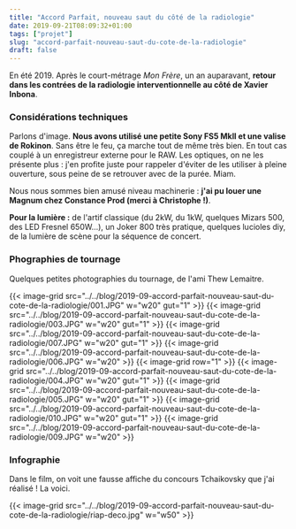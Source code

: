 ```yaml
---
title: "Accord Parfait, nouveau saut du côté de la radiologie"
date: 2019-09-21T08:09:32+01:00
tags: ["projet"]
slug: "accord-parfait-nouveau-saut-du-cote-de-la-radiologie"
draft: false
---
```


En été 2019. Après le court-métrage *Mon Frère*, un an auparavant, **retour dans les contrées de la radiologie interventionnelle au côté de Xavier Inbona**.

### Considérations techniques

Parlons d'image. **Nous avons utilisé une petite Sony FS5 MkII et une valise de Rokinon**. Sans être le feu, ça marche tout de même très bien. En tout cas couplé à un enregistreur externe pour le RAW. Les optiques, on ne les présente plus : j'en profite juste pour rappeler d'éviter de les utiliser à pleine ouverture, sous peine de se retrouver avec de la purée. Miam.

Nous nous sommes bien amusé niveau machinerie : **j'ai pu louer une Magnum chez Constance Prod (merci à Christophe !)**.

**Pour la lumière :** de l'artif classique (du 2kW, du 1kW, quelques Mizars 500, des LED Fresnel 650W...), un Joker 800 très pratique, quelques lucioles diy, de la lumière de scène pour la séquence de concert.

### Phographies de tournage

Quelques petites photographies du tournage, de l'ami Thew Lemaitre.

{{< image-grid src="../../blog/2019-09-accord-parfait-nouveau-saut-du-cote-de-la-radiologie/001.JPG" w="w20" gut="1" >}}
{{< image-grid src="../../blog/2019-09-accord-parfait-nouveau-saut-du-cote-de-la-radiologie/003.JPG" w="w20" gut="1" >}}
{{< image-grid src="../../blog/2019-09-accord-parfait-nouveau-saut-du-cote-de-la-radiologie/007.JPG" w="w20" gut="1" >}}
{{< image-grid src="../../blog/2019-09-accord-parfait-nouveau-saut-du-cote-de-la-radiologie/006.JPG" w="w20" >}}
{{< image-grid row="1" >}}
{{< image-grid src="../../blog/2019-09-accord-parfait-nouveau-saut-du-cote-de-la-radiologie/004.JPG" w="w20" gut="1" >}}
{{< image-grid src="../../blog/2019-09-accord-parfait-nouveau-saut-du-cote-de-la-radiologie/005.JPG" w="w20" gut="1" >}}
{{< image-grid src="../../blog/2019-09-accord-parfait-nouveau-saut-du-cote-de-la-radiologie/010.JPG" w="w20" gut="1" >}}
{{< image-grid src="../../blog/2019-09-accord-parfait-nouveau-saut-du-cote-de-la-radiologie/009.JPG" w="w20" >}}

### Infographie

Dans le film, on voit une fausse affiche du concours Tchaikovsky que j'ai réalisé ! La voici.

{{< image-grid src="../../blog/2019-09-accord-parfait-nouveau-saut-du-cote-de-la-radiologie/riap-deco.jpg" w="w50" >}}
